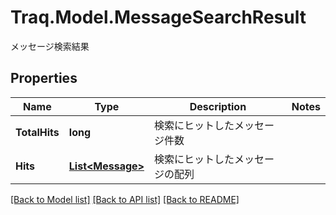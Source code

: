 # Traq.Model.MessageSearchResult
メッセージ検索結果

## Properties

Name | Type | Description | Notes
------------ | ------------- | ------------- | -------------
**TotalHits** | **long** | 検索にヒットしたメッセージ件数 | 
**Hits** | [**List&lt;Message&gt;**](Message.md) | 検索にヒットしたメッセージの配列 | 

[[Back to Model list]](../../README.md#documentation-for-models) [[Back to API list]](../../README.md#documentation-for-api-endpoints) [[Back to README]](../../README.md)

